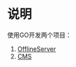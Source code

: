# 说明
使用GO开发两个项目：

1. [OfflineServer](https://github.com/Compasses/Projects-of-GO/tree/master/offlineserver)
2. [CMS](https://github.com/Compasses/Projects-of-GO/tree/master/cms)

